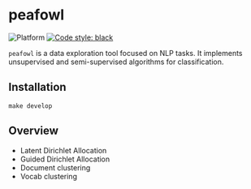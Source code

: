 # peafowl

![Platform](https://img.shields.io/badge/python-3.9-blue.svg)
<a href="https://github.com/psf/black"><img alt="Code style: black" src="https://img.shields.io/badge/code%20style-black-000000.svg"></a>


`peafowl` is a data exploration tool focused on NLP tasks. It implements unsupervised and semi-supervised algorithms for classification.

## Installation

```
make develop
```

## Overview

- Latent Dirichlet Allocation
- Guided Dirichlet Allocation
- Document clustering
- Vocab clustering
